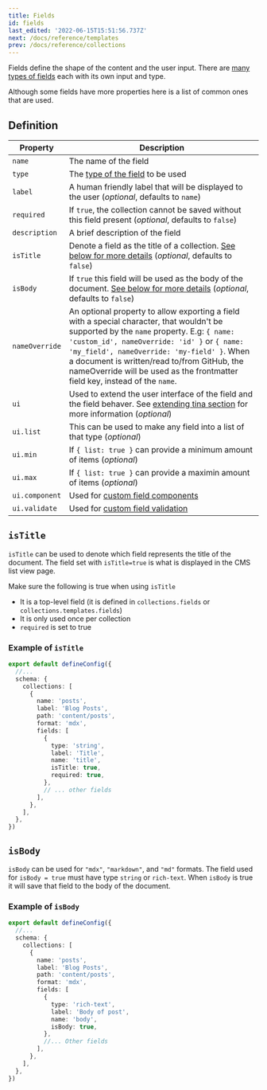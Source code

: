 ```yaml
---
title: Fields
id: fields
last_edited: '2022-06-15T15:51:56.737Z'
next: /docs/reference/templates
prev: /docs/reference/collections
---
```


Fields define the shape of the content and the user input. There are [many types of fields](/docs/reference/types) each with its own input and type.

Although some fields have more properties here is a list of common ones that are used.

## Definition

| Property       | Description                                                                                                                                                                                                                                                                                                                                                           |
| -------------- | --------------------------------------------------------------------------------------------------------------------------------------------------------------------------------------------------------------------------------------------------------------------------------------------------------------------------------------------------------------------- |
| `name`         | The name of the field                                                                                                                                                                                                                                                                                                                                                 |
| `type`         | The [type of the field](/docs/reference/types/) to be used                                                                                                                                                                                                                                                                                                            |
| `label`        | A human friendly label that will be displayed to the user (_optional_, defaults to `name`)                                                                                                                                                                                                                                                                            |
| `required`     | If `true`, the collection cannot be saved without this field present (_optional_, defaults to `false`)                                                                                                                                                                                                                                                                |
| `description`  | A brief description of the field                                                                                                                                                                                                                                                                                                                                      |
| `isTitle`      | Denote a field as the title of a collection. [See below for more details](#istitle) (_optional_, defaults to `false`)                                                                                                                                                                                                                                                 |
| `isBody`       | If `true` this field will be used as the body of the document. [See below for more details](#isbody) (_optional_, defaults to `false`)                                                                                                                                                                                                                                |
| `nameOverride` | An optional property to allow exporting a field with a special character, that wouldn't be supported by the `name` property. E.g: `{ name: 'custom_id', nameOverride: 'id' }` or `{ name: 'my_field', nameOverride: 'my-field' }`. When a document is written/read to/from GitHub, the nameOverride will be used as the frontmatter field key, instead of the `name`. |
| `ui`           | Used to extend the user interface of the field and the field behaver. See [extending tina section](/docs/extending-tina/overview/#customizing-fields) for more information (_optional_)                                                                                                                                                                               |
| `ui.list`      | This can be used to make any field into a list of that type (_optional_)                                                                                                                                                                                                                                                                                              |
| `ui.min`       | If `{ list: true }` can provide a minimum amount of items (_optional_)                                                                                                                                                                                                                                                                                                |
| `ui.max`       | If `{ list: true }` can provide a maximin amount of items (_optional_)                                                                                                                                                                                                                                                                                                |
| `ui.component` | Used for [custom field components](/docs/extending-tina/custom-field-components)                                                                                                                                                                                                                                                                                      |
| `ui.validate`  | Used for [custom field validation](/docs/extending-tina/validation/)                                                                                                                                                                                                                                                                                                  |

## `isTitle`

`isTitle` can be used to denote which field represents the title of the document. The field set with `isTitle=true` is what is displayed in the CMS list view page.

Make sure the following is true when using `isTitle`

- It is a top-level field (it is defined in `collections.fields` or `collections.templates.fields`)
- It is only used once per collection
- `required` is set to true

### Example of `isTitle`

```ts
export default defineConfig({
  //...
  schema: {
    collections: [
      {
        name: 'posts',
        label: 'Blog Posts',
        path: 'content/posts',
        format: 'mdx',
        fields: [
          {
            type: 'string',
            label: 'Title',
            name: 'title',
            isTitle: true,
            required: true,
          },
          // ... other fields
        ],
      },
    ],
  },
})
```

## `isBody`

`isBody` can be used for `"mdx"`, `"markdown"`, and `"md"` formats. The field used for `isBody = true` must have type `string` or `rich-text`. When `isBody` is true it will save that field to the body of the document.

### Example of `isBody`

```ts
export default defineConfig({
  //...
  schema: {
    collections: [
      {
        name: 'posts',
        label: 'Blog Posts',
        path: 'content/posts',
        format: 'mdx',
        fields: [
          {
            type: 'rich-text',
            label: 'Body of post',
            name: 'body',
            isBody: true,
          },
          //... Other fields
        ],
      },
    ],
  },
})
```
